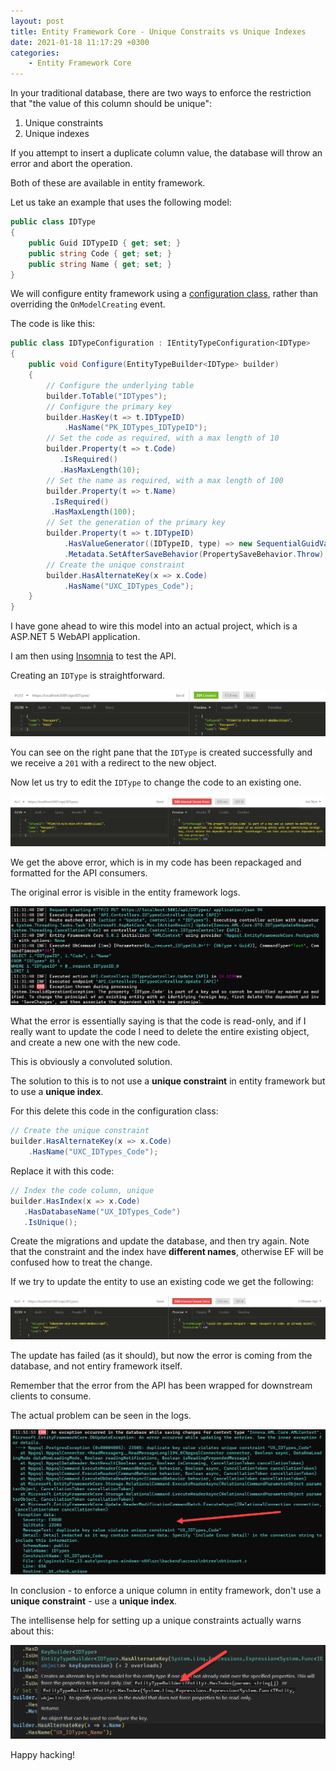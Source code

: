 ```yaml
---
layout: post
title: Entity Framework Core - Unique Constraits vs Unique Indexes
date: 2021-01-18 11:17:29 +0300
categories:
    - Entity Framework Core
---
```

In your traditional database, there are two ways to enforce the restriction that "the value of this column should be unique":
1. Unique constraints
2. Unique indexes

If you attempt to insert a duplicate column value, the database will throw an error and abort the operation.

Both of these are available in entity framework.

Let us take an example that uses the following model:

```csharp
public class IDType
{
    public Guid IDTypeID { get; set; }
    public string Code { get; set; }
    public string Name { get; set; }
}
```

We will configure entity framework using a [configuration class](https://www.learnentityframeworkcore.com/configuration/fluent-api), rather than overriding the `OnModelCreating` event.

The code is like this:

```csharp
public class IDTypeConfiguration : IEntityTypeConfiguration<IDType>
{
    public void Configure(EntityTypeBuilder<IDType> builder)
    {
        // Configure the underlying table
        builder.ToTable("IDTypes");
        // Configure the primary key
        builder.HasKey(t => t.IDTypeID)
            .HasName("PK_IDTypes_IDTypeID");
        // Set the code as required, with a max length of 10
        builder.Property(t => t.Code)
           .IsRequired()
           .HasMaxLength(10);
        // Set the name as required, with a max length of 100
        builder.Property(t => t.Name)
         .IsRequired()
         .HasMaxLength(100);
        // Set the generation of the primary key
        builder.Property(t => t.IDTypeID)
            .HasValueGenerator((IDTypeID, type) => new SequentialGuidValueGenerator())
            .Metadata.SetAfterSaveBehavior(PropertySaveBehavior.Throw);
        // Create the unique constraint
        builder.HasAlternateKey(x => x.Code)
            .HasName("UXC_IDTypes_Code");
    }
}
```

I have gone ahead to wire this model into an actual project, which is a ASP.NET 5 WebAPI application.

I am then using [Insomnia](https://insomnia.rest/) to test the API.

Creating an `IDType` is straightforward.

![](../images/2021/01/CreateIDType.png)

You can see on the right pane that the `IDType` is created successfully and we receive a `201` with a redirect to the new object.

Now let us try to edit the `IDType` to change the code to an existing one.

![](../images/2021/01/UpdateIDType.png)

We get the above error, which is in my code has been  repackaged and formatted for the API consumers.

The original error is visible in the entity framework logs.

![](../images/2021/01/EFLog.png)

What the error is essentially saying is that the code is read-only, and if I really want to update the code I need to delete the entire existing object, and create a new one with the new code.

This is obviously a convoluted solution.

The solution to this is to not use a **unique constraint** in entity framework but to use a **unique index**.

For this delete this code in the configuration class:

```csharp
// Create the unique constraint
builder.HasAlternateKey(x => x.Code)
    .HasName("UXC_IDTypes_Code");
```

Replace it with this code:

```csharp
// Index the code column, unique
builder.HasIndex(x => x.Code)
   .HasDatabaseName("UX_IDTypes_Code")
   .IsUnique();
```

Create the migrations and update the database, and then try again. Note that the constraint and the index have **different names**, otherwise EF will be confused how to treat the change.

If we try to update the entity to use an existing code we get the following:

![](../images/2021/01/UpdateIDTypeValidation.png)

The update has failed (as it should), but now the error is coming from the database, and not entiry framework itself.

Remember that the error from the API has been wrapped for downstream clients to consume.

The actual problem can be seen in the logs.

![](../images/2021/01/UpdateError.png)

In conclusion - to enforce a unique column in entity framework, don't use a **unique constraint** - use a **unique index**.

The intellisense help for setting up a unique constraints actually warns about this:

![](../images/2021/01/AlternateKeyIntellisense.png)

Happy hacking!